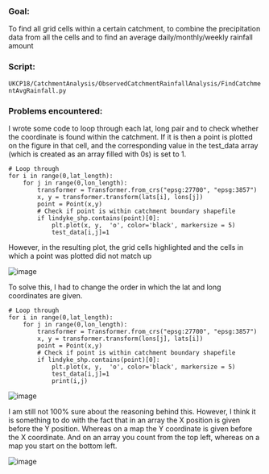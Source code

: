 ### Goal:  
To find all grid cells within a certain catchment, to combine the precipitation data from all the cells and to find an average daily/monthly/weekly rainfall amount

### Script:   
```UKCP18/CatchmentAnalysis/ObservedCatchmentRainfallAnalysis/FindCatchmentAvgRainfall.py```

### Problems encountered:  
I wrote some code to loop through each lat, long pair and to check whether the coordinate is found within the catchment. If it is then a point is plotted on the figure in that cell, and the corresponding value in the test_data array (which is created as an array filled with 0s) is set to 1.

```
# Loop through
for i in range(0,lat_length): 
    for j in range(0,lon_length):
        transformer = Transformer.from_crs("epsg:27700", "epsg:3857")
        x, y = transformer.transform(lats[i], lons[j])
        point = Point(x,y) 
        # Check if point is within catchment boundary shapefile
        if lindyke_shp.contains(point)[0]:
            plt.plot(x, y,  'o', color='black', markersize = 5)  
            test_data[i,j]=1
```

However, in the resulting plot, the grid cells highlighted and the cells in which a point was plotted did not match up

![image](https://user-images.githubusercontent.com/43998529/163194254-011f074f-df9e-47af-9e86-8add2cef2067.png)

To solve this, I had to change the order in which the lat and long coordinates are given.

```
# Loop through
for i in range(0,lat_length): 
    for j in range(0,lon_length):
        transformer = Transformer.from_crs("epsg:27700", "epsg:3857")
        x, y = transformer.transform(lons[j], lats[i])
        point = Point(x,y) 
        # Check if point is within catchment boundary shapefile
        if lindyke_shp.contains(point)[0]:
            plt.plot(x, y,  'o', color='black', markersize = 5)  
            test_data[i,j]=1
            print(i,j)
```

![image](https://user-images.githubusercontent.com/43998529/163197986-73bdf714-750e-4ea1-93b0-bd3940abc867.png)

I am still not 100% sure about the reasoning behind this. However, I think it is something to do with the fact that in an array the X position is given before the Y position. Whereas on a map the Y coordinate is given before the X coordinate. And on an array you count from the top left, whereas on a map you start on the bottom left. 

![image](https://user-images.githubusercontent.com/43998529/163199201-0a94f13f-9860-4017-97d1-048a01a713d5.png)
